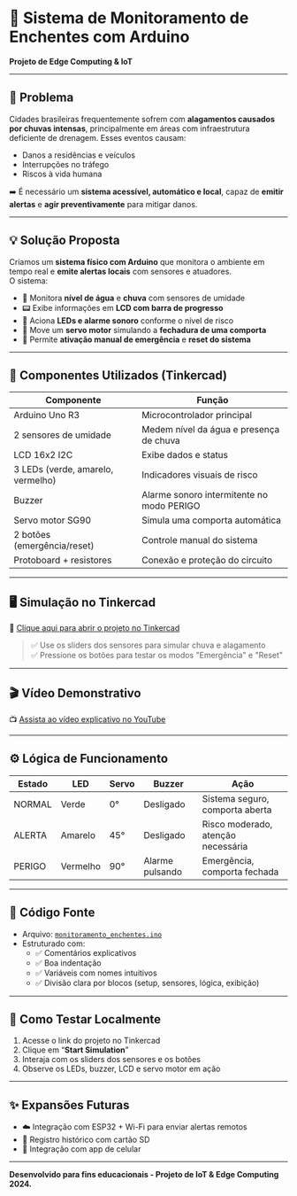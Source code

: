# 🌊 Sistema de Monitoramento de Enchentes com Arduino  
**Projeto de Edge Computing & IoT**

---

## 📌 Problema

Cidades brasileiras frequentemente sofrem com **alagamentos causados por chuvas intensas**, principalmente em áreas com infraestrutura deficiente de drenagem. Esses eventos causam:

- Danos a residências e veículos
- Interrupções no tráfego
- Riscos à vida humana

➡️ É necessário um **sistema acessível, automático e local**, capaz de **emitir alertas** e **agir preventivamente** para mitigar danos.

---

## 💡 Solução Proposta

Criamos um **sistema físico com Arduino** que monitora o ambiente em tempo real e **emite alertas locais** com sensores e atuadores.  
O sistema:

- 📏 Monitora **nível de água** e **chuva** com sensores de umidade
- 📟 Exibe informações em **LCD com barra de progresso**
- 🚨 Aciona **LEDs e alarme sonoro** conforme o nível de risco
- 🛑 Move um **servo motor** simulando a **fechadura de uma comporta**
- 🧠 Permite **ativação manual de emergência** e **reset do sistema**

---

## 🧰 Componentes Utilizados (Tinkercad)

| Componente              | Função                                         |
|-------------------------|-----------------------------------------------|
| Arduino Uno R3          | Microcontrolador principal                    |
| 2 sensores de umidade   | Medem nível da água e presença de chuva       |
| LCD 16x2 I2C            | Exibe dados e status                          |
| 3 LEDs (verde, amarelo, vermelho) | Indicadores visuais de risco         |
| Buzzer                  | Alarme sonoro intermitente no modo PERIGO     |
| Servo motor SG90        | Simula uma comporta automática                |
| 2 botões (emergência/reset) | Controle manual do sistema               |
| Protoboard + resistores | Conexão e proteção do circuito                |

---

## 🖥️ Simulação no Tinkercad

🔗 [Clique aqui para abrir o projeto no Tinkercad](https://www.tinkercad.com/things/SEU-LINK-AQUI)

> ✅ Use os sliders dos sensores para simular chuva e alagamento  
> ✅ Pressione os botões para testar os modos "Emergência" e "Reset"

---

## 🎬 Vídeo Demonstrativo

📺 [Assista ao vídeo explicativo no YouTube](https://youtu.be/SEU-LINK-AQUI)

---

## ⚙️ Lógica de Funcionamento

| Estado   | LED        | Servo     | Buzzer           | Ação                              |
|----------|------------|-----------|------------------|-----------------------------------|
| NORMAL   | Verde      | 0°        | Desligado        | Sistema seguro, comporta aberta   |
| ALERTA   | Amarelo    | 45°       | Desligado        | Risco moderado, atenção necessária|
| PERIGO   | Vermelho   | 90°       | Alarme pulsando  | Emergência, comporta fechada      |

---

## 📂 Código Fonte

- Arquivo: [`monitoramento_enchentes.ino`](./monitoramento_enchentes.ino)
- Estruturado com:
  - ✅ Comentários explicativos
  - ✅ Boa indentação
  - ✅ Variáveis com nomes intuitivos
  - ✅ Divisão clara por blocos (setup, sensores, lógica, exibição)

---

## 🚀 Como Testar Localmente

1. Acesse o link do projeto no Tinkercad
2. Clique em “**Start Simulation**”
3. Interaja com os sliders dos sensores e os botões
4. Observe os LEDs, buzzer, LCD e servo motor em ação

---

## ✨ Expansões Futuras

- ☁️ Integração com ESP32 + Wi-Fi para enviar alertas remotos
- 💾 Registro histórico com cartão SD
- 📱 Integração com app de celular

---

**Desenvolvido para fins educacionais - Projeto de IoT & Edge Computing 2024.**
